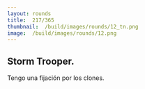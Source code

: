 ```yaml
---
layout:	rounds
title:	217/365
thumbnail:	/build/images/rounds/12_tn.png
image:	/build/images/rounds/12.png
---
```


##	Storm Trooper.
Tengo una fijación por los clones.

